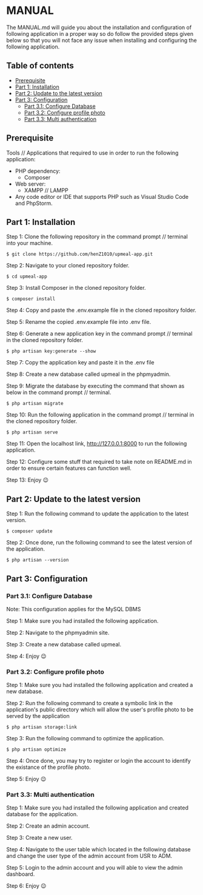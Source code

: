 # MANUAL

The MANUAL.md will guide you about the installation and configuration of following application in a proper way so do follow the provided steps given below so that you will not face any issue when installing and configuring the following application.

## Table of contents
- [Prerequisite](https://github.com/henZ1010/upmeal/blob/main/MANUAL.md#prerequisite)
- [Part 1: Installation](https://github.com/henZ1010/upmeal/blob/main/MANUAL.md#part-1-installation)
- [Part 2: Update to the latest version](https://github.com/henZ1010/upmeal/blob/main/MANUAL.md#part-2-update-to-the-latest-version)
- [Part 3: Configuration](https://github.com/henZ1010/upmeal/blob/main/MANUAL.md#part-3-configuration)
    - [Part 3.1: Configure Database](https://github.com/henZ1010/upmeal/blob/main/MANUAL.md#part-31-configure-database)
    - [Part 3.2: Configure profile photo](https://github.com/henZ1010/upmeal/blob/main/MANUAL.md#part-32-configure-profile-photo)
    - [Part 3.3: Multi authentication](https://github.com/henZ1010/upmeal/blob/main/MANUAL.md#part-33-multi-authentication)

## Prerequisite

Tools // Applications that required to use in order to run the following application:
- PHP dependency: 
    - Composer
- Web server:
    - XAMPP // LAMPP
- Any code editor or IDE that supports PHP such as Visual Studio Code and PhpStorm.

## Part 1: Installation

Step 1: Clone the following repository in the command prompt // terminal into your machine.

    $ git clone https://github.com/henZ1010/upmeal-app.git
    
Step 2: Navigate to your cloned repository folder.

    $ cd upmeal-app
    
Step 3: Install Composer in the cloned repository folder.

    $ composer install
    
Step 4: Copy and paste the .env.example file in the cloned repository folder.

Step 5: Rename the copied .env.example file into .env file.

Step 6: Generate a new application key in the command prompt // terminal in the cloned repository folder.

    $ php artisan key:generate --show

Step 7: Copy the application key and paste it in the .env file

Step 8: Create a new database called upmeal in the phpmyadmin.

Step 9: Migrate the database by executing the command that shown as below in the command prompt // terminal.

    $ php artisan migrate

Step 10: Run the following application in the command prompt // terminal in the cloned repository folder.

    $ php artisan serve

Step 11: Open the localhost link, http://127.0.0.1:8000 to run the following application.

Step 12: Configure some stuff that required to take note on README.md in order to ensure certain features can function well. 

Step 13: Enjoy 😉

## Part 2: Update to the latest version

Step 1: Run the following command to update the application to the latest version.

    $ composer update

Step 2: Once done, run the following command to see the latest version of the application.

    $ php artisan --version

## Part 3: Configuration

### Part 3.1: Configure Database

Note: This configuration applies for the MySQL DBMS

Step 1: Make sure you had installed the following application.

Step 2: Navigate to the phpmyadmin site.

Step 3: Create a new database called upmeal.

Step 4: Enjoy 😉

### Part 3.2: Configure profile photo

Step 1: Make sure you had installed the following application and created a new database.

Step 2: Run the following command to create a symbolic link in the application's public directory which will allow the user's profile photo to be served by the application

    $ php artisan storage:link
    
Step 3: Run the following command to optimize the application.

    $ php artisan optimize
    
Step 4: Once done, you may try to register or login the account to identify the existance of the profile photo.

Step 5: Enjoy 😉

### Part 3.3: Multi authentication

Step 1: Make sure you had installed the following application and created database for the application.

Step 2: Create an admin account.

Step 3: Create a new user.

Step 4: Navigate to the user table which located in the following database and change the user type of the admin account from USR to ADM.

Step 5: Login to the admin account and you will able to view the admin dashboard.

Step 6: Enjoy 😉
